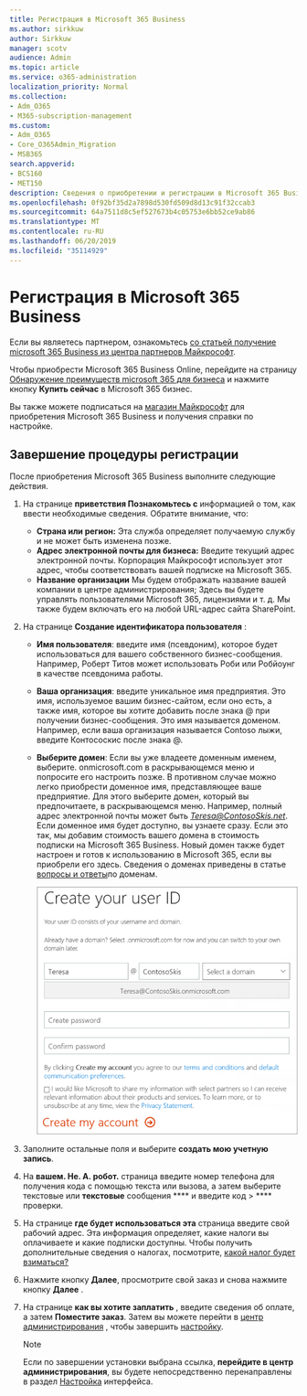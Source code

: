 ```yaml
---
title: Регистрация в Microsoft 365 Business
ms.author: sirkkuw
author: Sirkkuw
manager: scotv
audience: Admin
ms.topic: article
ms.service: o365-administration
localization_priority: Normal
ms.collection:
- Adm_O365
- M365-subscription-management
ms.custom:
- Adm_O365
- Core_O365Admin_Migration
- MSB365
search.appverid:
- BCS160
- MET150
description: Сведения о приобретении и регистрации в Microsoft 365 Business.
ms.openlocfilehash: 0f92bf35d2a7898d530fd509d8d13c91f32ccab3
ms.sourcegitcommit: 64a7511d8c5ef527673b4c05753e6bb52ce9ab86
ms.translationtype: MT
ms.contentlocale: ru-RU
ms.lasthandoff: 06/20/2019
ms.locfileid: "35114929"
---
```

# <a name="sign-up-for-microsoft-365-business"></a>Регистрация в Microsoft 365 Business

Если вы являетесь партнером, ознакомьтесь [со статьей получение microsoft 365 Business из центра партнеров Майкрософт](get-microsoft-365-business.md#get-microsoft-365-business-from-microsoft-partner-center).

Чтобы приобрести Microsoft 365 Business Online, перейдите на страницу [Обнаружение преимуществ microsoft 365 для бизнеса](https://www.microsoft.com/microsoft-365/business#pmg-cmp-desktop) и нажмите кнопку **Купить сейчас** в Microsoft 365 бизнес.

Вы также можете подписаться на [магазин Майкрософт](https://www.microsoft.com/en-us/store/locations/find-a-store?icid=en-us_UF_FAS) для приобретения Microsoft 365 Business и получения справки по настройке.

## <a name="complete-the-sign-up-steps"></a>Завершение процедуры регистрации

После приобретения Microsoft 365 Business выполните следующие действия.

1. На странице **приветствия Познакомьтесь с** информацией о том, как ввести необходимые сведения. Обратите внимание, что:
 
    -  **Страна или регион:** Эта служба определяет получаемую службу и не может быть изменена позже.
    - **Адрес электронной почты для бизнеса:** Введите текущий адрес электронной почты. Корпорация Майкрософт использует этот адрес, чтобы соответствовать вашей подписке на Microsoft 365.
    - **Название организации** Мы будем отображать название вашей компании в центре администрирования; Здесь вы будете управлять пользователями Microsoft 365, лицензиями и т. д. Мы также будем включать его на любой URL-адрес сайта SharePoint.

2. На странице **Создание идентификатора пользователя** :

    - **Имя пользователя**: введите имя (псевдоним), которое будет использоваться для вашего собственного бизнес-сообщения. Например, Роберт Титов может использовать Роби или Робйоунг в качестве псевдонима работы.
    - **Ваша организация**: введите уникальное имя предприятия. Это имя, используемое вашим бизнес-сайтом, если оно есть, а также имя, которое вы хотите добавить после знака @ при получении бизнес-сообщения. Это имя называется доменом. Например, если ваша организация называется Contoso лыжи, введите Контососкис после знака @.
    - **Выберите домен**: Если вы уже владеете доменным именем, выберите. onmicrosoft.com в раскрывающемся меню и попросите его настроить позже. В противном случае можно легко приобрести доменное имя, представляющее ваше предприятие. Для этого выберите домен, который вы предпочитаете, в раскрывающемся меню. Например, полный адрес электронной почты может быть *Teresa@ContosoSkis.net*. Если доменное имя будет доступно, вы узнаете сразу. Если это так, мы добавим стоимость вашего домена в стоимость подписки на Microsoft 365 Business. Новый домен также будет настроен и готов к использованию в Microsoft 365, если вы приобрели его здесь. Сведения о доменах приведены в статье [вопросы и ответы](https://docs.microsoft.com/office365/admin/setup/domains-faq)по доменам.
    
        ![Снимок экрана: страница "Создание идентификатора пользователя".](media/signinuserid.png)

3. Заполните остальные поля и выберите **создать мою учетную запись**.
4. На **вашем. Не. A. робот.** страница введите номер телефона для получения кода с помощью текста или вызова, а затем выберите текстовые или **текстовые** сообщения **** и введите код \> **** проверки.
5. На странице **где будет использоваться эта** страница введите свой рабочий адрес. Эта информация определяет, какие налоги вы оплачиваете и какие подписки доступны. Чтобы получить дополнительные сведения о налогах, посмотрите, [какой налог будет взиматься?](https://docs.microsoft.com/office365/admin/subscriptions-and-billing/what-tax-will-i-be-charged?view=o365-worldwide) 
1. Нажмите кнопку **Далее**, просмотрите свой заказ и снова нажмите кнопку **Далее** .
1. На странице **как вы хотите заплатить** , введите сведения об оплате, а затем **Поместите заказ**.
    Затем вы можете перейти в [центр администрирования](https://docs.microsoft.com/en-us/office365/admin/subscriptions-and-billing/what-tax-will-i-be-charged?view=o365-worldwide) , чтобы завершить [настройку](set-up.md).

    > [!NOTE]
    > Если по завершении установки выбрана ссылка, **перейдите в центр администрирования**, вы будете непосредственно перенаправлены в раздел [Настройка](set-up.md) интерфейса.